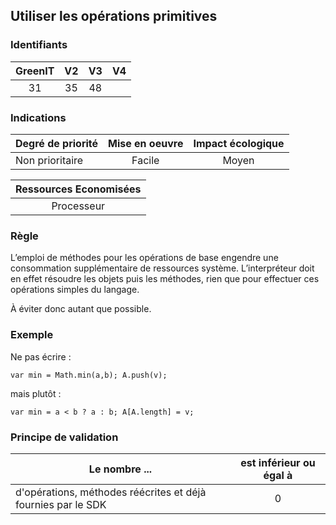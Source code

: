 ## Utiliser les opérations primitives

### Identifiants

| GreenIT |  V2  |  V3  |  V4  |
|:-------:|:----:|:----:|:----:|
|  31    | 35  | 48  |      |

### Indications

| Degré de priorité |      Mise en oeuvre       |  Impact écologique    | 
|-------------------|:-------------------------:|:---------------------:|
| Non prioritaire   |  Facile                   | Moyen                 | 


|Ressources Economisées                                      |
|:----------------------------------------------------------:|
| Processeur   |

### Règle

L’emploi de méthodes pour les opérations de base engendre une consommation supplémentaire de ressources système. L’interpréteur doit en effet résoudre les objets puis les méthodes, rien que pour effectuer ces opérations simples du langage.

À éviter donc autant que possible.

### Exemple

Ne pas écrire :

```var min = Math.min(a,b); A.push(v);```

mais plutôt :

```var min = a < b ? a : b; A[A.length] = v;```


### Principe de validation

| Le nombre ...     | est inférieur ou égal à   |  
|-------------------|:-------------------------:|
| d'opérations, méthodes réécrites et déjà fournies par le SDK  | 0  |
